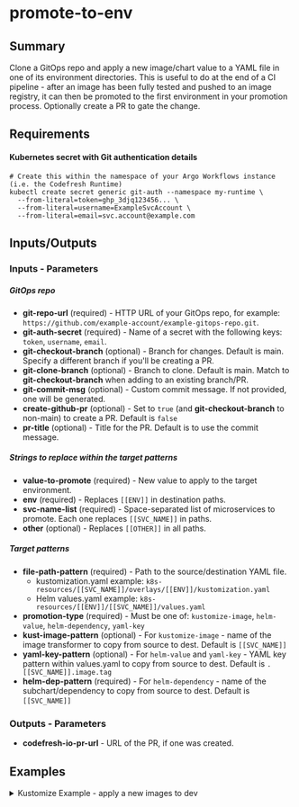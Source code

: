 # promote-to-env

## Summary
Clone a GitOps repo and apply a new image/chart value to a YAML file in one of its environment directories. This is useful to do at the end of a CI pipeline - after an image has been fully tested and pushed to an image registry, it can then be promoted to the first environment in your promotion process. Optionally create a PR to gate the change.

## Requirements
#### Kubernetes secret with Git authentication details
```
# Create this within the namespace of your Argo Workflows instance (i.e. the Codefresh Runtime)
kubectl create secret generic git-auth --namespace my-runtime \
  --from-literal=token=ghp_3djq123456... \
  --from-literal=username=ExampleSvcAccount \
  --from-literal=email=svc.account@example.com
```

## Inputs/Outputs

### Inputs - Parameters
##### GitOps repo
* **git-repo-url** (required) - HTTP URL of your GitOps repo, for example: `https://github.com/example-account/example-gitops-repo.git`.
* **git-auth-secret** (required) - Name of a secret with the following keys: `token`, `username`, `email`.
* **git-checkout-branch** (optional) - Branch for changes. Default is main. Specify a different branch if you'll be creating a PR.
* **git-clone-branch** (optional) - Branch to clone. Default is main. Match to **git-checkout-branch** when adding to an existing branch/PR.
* **git-commit-msg** (optional) - Custom commit message. If not provided, one will be generated.
* **create-github-pr** (optional) - Set to `true` (and **git-checkout-branch** to non-main) to create a PR. Default is `false`
* **pr-title** (optional) - Title for the PR. Default is to use the commit message.

##### Strings to replace within the target patterns
* **value-to-promote** (required) - New value to apply to the target environment.
* **env** (required) - Replaces `[[ENV]]` in destination paths.
* **svc-name-list** (required) - Space-separated list of microservices to promote. Each one replaces `[[SVC_NAME]]` in paths.
* **other** (optional) - Replaces `[[OTHER]]` in all paths.

##### Target patterns
* **file-path-pattern** (required) - Path to the source/destination YAML file.
  * kustomization.yaml example: `k8s-resources/[[SVC_NAME]]/overlays/[[ENV]]/kustomization.yaml`
  * Helm values.yaml example: `k8s-resources/[[ENV]]/[[SVC_NAME]]/values.yaml`
* **promotion-type** (required) - Must be one of: `kustomize-image`, `helm-value`, `helm-dependency`, `yaml-key`
* **kust-image-pattern** (optional) - For `kustomize-image` - name of the image transformer to copy from source to dest. Default is `[[SVC_NAME]]`
* **yaml-key-pattern** (optional) - For `helm-value` and `yaml-key` - YAML key pattern within values.yaml to copy from source to dest. Default is `.[[SVC_NAME]].image.tag`
* **helm-dep-pattern** (required) - For `helm-dependency` - name of the subchart/dependency to copy from source to dest. Default is `[[SVC_NAME]]`

### Outputs - Parameters
* **codefresh-io-pr-url** - URL of the PR, if one was created.

## Examples

<details>
  <summary>Kustomize Example - apply a new images to dev</summary>

```
apiVersion: argoproj.io/v1alpha1
kind: WorkflowTemplate
metadata:
  name: simple-kustomize-example
spec:
  serviceAccountName: argo-hub.gitops-promotion.0.0.1
  entrypoint: promotion-tasks
  templates:
    - name: promotion-tasks
      dag:
        tasks:
          - name: promote-kustomize-image
            templateRef:
              name: argo-hub.gitops-promotion.0.0.1
              template: promote-to-env
            arguments:
              parameters:
                # Git
                - name: git-repo-url
                  value: "https://github.com/example-org/example-gitops-repo.git"
                - name: git-auth-secret
                  value: git-auth
                # Replacement Substrings
                - name: value-to-promote
                  value: aaaa1111
                - name: env
                  value: dev
                - name: svc-name-list
                  value: "example-image"
                # Pattern Strings
                - name: file-path-pattern
                  value: "kustomize/example-app/overlays/[[ENV]]/kustomization.yaml"
                - name: promotion-type
                  value: kustomize-image
                - name: kust-image-pattern
                  value: "[[SVC_NAME]]"
```
</details>

<br/>
<br/>